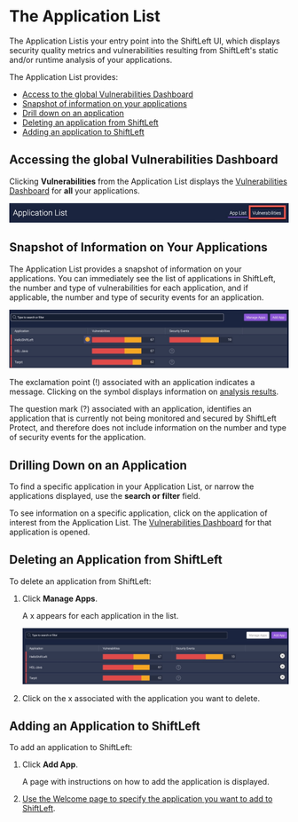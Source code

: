 # The Application List

The Application List is your entry point into the ShiftLeft UI, which displays security quality metrics and vulnerabilities resulting from ShiftLeft's static and/or runtime analysis of your applications. 

The Application List provides:

* [Access to the global Vulnerabilities Dashboard](#accessing-the-global-vulnerabilities-dashboard)
* [Snapshot of information on your applications](#snapshot-of-information-on-your-applications)
* [Drill down on an application](#drilling-down-on-an-application)
* [Deleting an application from ShiftLeft](#deleting-an-application-from-shiftleft)
* [Adding an application to ShiftLeft](#adding-an-application-to-shiftleft)

## Accessing the global Vulnerabilities Dashboard

Clicking **Vulnerabilities** from the Application List displays the [Vulnerabilities Dashboard](vulnerability-dashboard.md) for **all** your applications. 

![Click Vulnerabilities from Application List](img/vulnerabilities-link.jpg)

## Snapshot of Information on Your Applications

The Application List provides a snapshot of information on your applications. You can immediately see the list of applications in ShiftLeft, the number and type of vulnerabilities for each application, and if applicable, the number and type of security events for an application.

![Application List](img/apps-list.jpg)

The exclamation point (!) associated with an application indicates a message. Clicking on the symbol displays information on [analysis results](view-results.md#analysis-results-notification).

The question mark (?) associated with an application, identifies an application that is currently not being monitored and secured by ShiftLeft Protect, and therefore does not include information on the number and type of security events for the application.

## Drilling Down on an Application

To find a specific application in your Application List, or narrow the applications displayed, use the **search or filter** field.

To see information on a specific application, click on the application of interest from the Application List. The [Vulnerabilities Dashboard](vulnerability-dashboard.md) for that application is opened. 

## Deleting an Application from ShiftLeft

To delete an application from ShiftLeft:

1. Click **Manage Apps**.

   A x appears for each application in the list.
   
   ![Deleting an Application from the List](img/delete-app.jpg)
   
2. Click on the x associated with the application you want to delete.

## Adding an Application to ShiftLeft

To add an application to ShiftLeft:

1. Click **Add App**.

   A page with instructions on how to add the application is displayed.
   
2. [Use the Welcome page to specify the application you want to add to ShiftLeft](../inspect-protect-quick-start.md).
